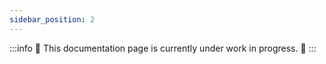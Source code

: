 ```yaml
---
sidebar_position: 2
---
```


:::info
🚧 This documentation page is currently under work in progress. 🚧 
:::